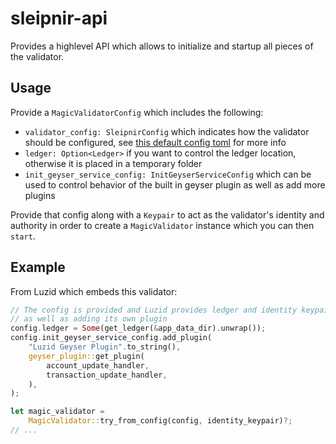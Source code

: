 # sleipnir-api

Provides a highlevel API which allows to initialize and startup all pieces of the validator.

## Usage

Provide a `MagicValidatorConfig` which includes the following:

- `validator_config: SleipnirConfig` which indicates how the validator should be configured,
see [this default config toml](../sleipnir-config/tests/fixtures/02_defaults.toml) for more
info
- `ledger: Option<Ledger>` if you want to control the ledger location, otherwise it is placed
in a temporary folder
- `init_geyser_service_config: InitGeyserServiceConfig` which can be used to control behavior
of the built in geyser plugin as well as add more plugins

Provide that config along with a `Keypair` to act as the validator's identity and authority in
order to create a `MagicValidator` instance which you can then `start`.

## Example

From Luzid which embeds this validator:

```rust
// The config is provided and Luzid provides ledger and identity keypair
// as well as adding its own plugin
config.ledger = Some(get_ledger(&app_data_dir).unwrap());
config.init_geyser_service_config.add_plugin(
    "Luzid Geyser Plugin".to_string(),
    geyser_plugin::get_plugin(
        account_update_handler,
        transaction_update_handler,
    ),
);

let magic_validator =
    MagicValidator::try_from_config(config, identity_keypair)?;
// ...
```
